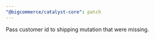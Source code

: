 ```yaml
---
"@bigcommerce/catalyst-core": patch
---
```


Pass customer id to shipping mutation that were missing.
